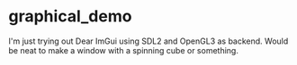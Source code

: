 # graphical_demo
I'm just trying out Dear ImGui using SDL2 and OpenGL3 as backend. Would be neat to make a window with a spinning cube or something.
